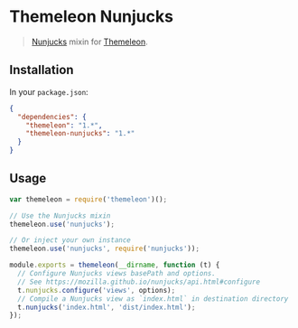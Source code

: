 Themeleon Nunjucks
==============

> [Nunjucks] mixin for [Themeleon].

[Nunjucks]: http://mozilla.github.io/nunjucks
[Themeleon]: https://github.com/themeleon/themeleon

Installation
------------

In your `package.json`:

```json
{
  "dependencies": {
    "themeleon": "1.*",
    "themeleon-nunjucks": "1.*"
  }
}
```

Usage
-----

```js
var themeleon = require('themeleon')();

// Use the Nunjucks mixin
themeleon.use('nunjucks');

// Or inject your own instance
themeleon.use('nunjucks', require('nunjucks'));

module.exports = themeleon(__dirname, function (t) {
  // Configure Nunjucks views basePath and options.
  // See https://mozilla.github.io/nunjucks/api.html#configure
  t.nunjucks.configure('views', options);
  // Compile a Nunjucks view as `index.html` in destination directory
  t.nunjucks('index.html', 'dist/index.html');
});
```
